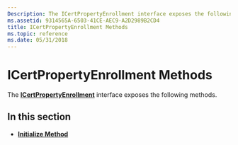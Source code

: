```yaml
---
Description: The ICertPropertyEnrollment interface exposes the following methods.
ms.assetid: 9314565A-6503-41CE-AEC9-A2D2989B2CD4
title: ICertPropertyEnrollment Methods
ms.topic: reference
ms.date: 05/31/2018
---
```


# ICertPropertyEnrollment Methods

The [**ICertPropertyEnrollment**](/windows/desktop/api/CertEnroll/nn-certenroll-icertpropertyenrollment) interface exposes the following methods.

## In this section

-   [**Initialize Method**](/windows/desktop/api/CertEnroll/nf-certenroll-icertpropertyenrollment-initialize)

 

 



